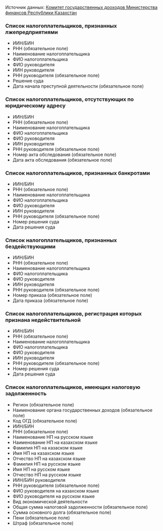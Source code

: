 Источник данных: [Комитет государственных дооходов Министерства финансов Республики Казахстан](https://kgd.gov.kz/ru)

### **Список налогоплательщиков, признанных лжепредприятиями**
- ИИН/БИН
- РНН (обязательное поле)
- Наименование налогоплательщика
- ФИО налогоплательщика
- ФИО руководителя
- ИИН руководителя
- РНН руководителя (обязательное поле)
- Решение суда
- Дата начала преступной деятельности (обязательное поле)

### **Список налогоплательщиков, отсутствующих по юридическому адресу**
- ИИН/БИН
- РНН (обязательное поле)
- Наименование налогоплательщика
- ФИО налогоплательщика
- ФИО руководителя
- ИИН руководителя
- РНН руководителя (обязательное поле)
- Номер акта обследования (обязательное поле)
- Дата акта обследования (обязательное поле)

### **Список налогоплательщиков, признанных банкротами**
- ИИН/БИН
- РНН (обязательное поле)
- Наименование налогоплательщика
- ФИО налогоплательщика
- ФИО руководителя
- ИИН руководителя
- РНН руководителя (обязательное поле)
- Номер решения суда
- Дата решения суда

### **Список налогоплательщиков, признанных бездействующими**
- ИИН/БИН
- РНН (обязательное поле)
- Наименование налогоплательщика
- ФИО налогоплательщика
- ФИО руководителя
- ИИН руководителя
- РНН руководителя (обязательное поле)
- Номер приказа (обязательное поле)
- Дата приказа (обязательное поле)

### **Список налогоплательщиков, регистрация которых признана недействительной**
- ИИН/БИН
- РНН (обязательное поле)
- Наименование налогоплательщика
- ФИО налогоплательщика
- ФИО руководителя
- ИИН руководителя
- РНН руководителя (обязательное поле)
- Номер решения суда
- Дата решения суда

### **Список налогоплательщиков, имеющих налоговую задолженность**
- Регион (обязательное поле)
- Наименование органа государственных доходов (обязательное поле)
- Код ОГД (обязательное поле)
- ИИН/БИН
- РНН (обязательное поле)
- Наименование НП на русском языке
- Наименование НП на казахском языке
- Фамилия НП на казаском языке
- Имя НП на казахском языке
- Отчество НП на казахском языке
- Фамилия НП на русском языке
- Имя НП на русском языке
- Отчество НП на русском языке
- ИИН/БИН руководителя
- РНН руководителя (обязательное поле)
- ФИО руководителя на казахском языке
- ФИО руководителя на русском языке
- Вид экономической деятельности
- Общая сумма налоговой задолженности (обязательное поле)
- Сумма основного долга (обязательное поле)
- Пени (обязательное поле)
- Штраф (обязательное поле)
